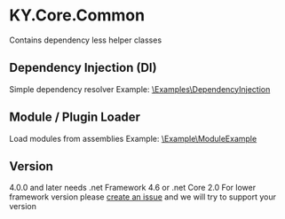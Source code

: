 # KY.Core.Common
Contains dependency less helper classes

## Dependency Injection (DI)
Simple dependency resolver
Example: [\Examples\DependencyInjection](https://github.com/KY-Programming/core/tree/master/Examples/DependencyInjection)

## Module / Plugin Loader
Load modules from assemblies
Example: [\Example\ModuleExample](https://github.com/KY-Programming/core/tree/master/Examples/ModuleExample)

## Version
4.0.0 and later needs .net Framework 4.6 or .net Core 2.0
For lower framework version please [create an issue](https://github.com/KY-Programming/core/issues/new) and we will try to support your version
